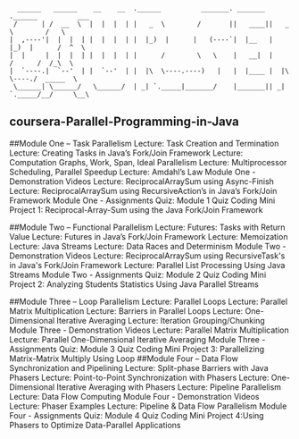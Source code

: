 ```
  ______   ______    __    __  .______          _______. _______ .______          ___      
 /      | /  __  \  |  |  |  | |   _  \        /       ||   ____||   _  \        /   \     
|  ,----'|  |  |  | |  |  |  | |  |_)  |      |   (----`|  |__   |  |_)  |      /  ^  \    
|  |     |  |  |  | |  |  |  | |      /        \   \    |   __|  |      /      /  /_\  \   
|  `----.|  `--'  | |  `--'  | |  |\  \----.----)   |   |  |____ |  |\  \----./  _____  \  
 \______| \______/   \______/  | _| `._____|_______/    |_______|| _| `._____/__/     \__\ 
```                                                                                          

## coursera-Parallel-Programming-in-Java

##Module One – Task Parallelism
Lecture: Task Creation and Termination\
Lecture: Creating Tasks in Java’s Fork/Join Framework
Lecture: Computation Graphs, Work, Span, Ideal Parallelism
Lecture: Multiprocessor Scheduling, Parallel Speedup
Lecture: Amdahl’s Law
Module One - Demonstration Videos
Lecture: ReciprocalArraySum using Async-Finish
Lecture: ReciprocalArraySum using RecursiveAction’s in Java’s Fork/Join Framework
Module One - Assignments
Quiz: Module 1 Quiz
Coding Mini Project 1: Reciprocal-Array-Sum using the Java Fork/Join Framework
 

##Module Two – Functional Parallelism
Lecture: Futures: Tasks with Return Value
Lecture: Futures in Java’s Fork/Join Framework
Lecture: Memoization
Lecture: Java Streams
Lecture: Data Races and Determinism
Module Two - Demonstration Videos
Lecture: ReciprocalArraySum using RecursiveTask's in Java's Fork/Join Framework
Lecture: Parallel List Processing Using Java Streams
Module Two - Assignments
Quiz: Module 2 Quiz
Coding Mini Project 2: Analyzing Students Statistics Using Java Parallel Streams
 

##Module Three – Loop Parallelism
Lecture: Parallel Loops
Lecture: Parallel Matrix Multiplication
Lecture: Barriers in Parallel Loops
Lecture: One-Dimensional Iterative Averaging
Lecture: Iteration Grouping/Chunking
Module Three - Demonstration Videos
Lecture: Parallel Matrix Multiplication
Lecture: Parallel One-Dimensional Iterative Averaging
Module Three - Assignments
Quiz: Module 3 Quiz
Coding Mini Project 3: Parallelizing Matrix-Matrix Multiply Using Loop
##Module Four – Data Flow Synchronization and Pipelining
Lecture: Split-phase Barriers with Java Phasers
Lecture: Point-to-Point Synchronization with Phasers
Lecture: One-Dimensional Iterative Averaging with Phasers
Lecture: Pipeline Parallelism
Lecture: Data Flow Computing
Module Four - Demonstration Videos
Lecture: Phaser Examples
Lecture: Pipeline & Data Flow Parallelism 
Module Four - Assignments
Quiz: Module 4 Quiz
Coding Mini Project 4:Using Phasers to Optimize Data-Parallel Applications
